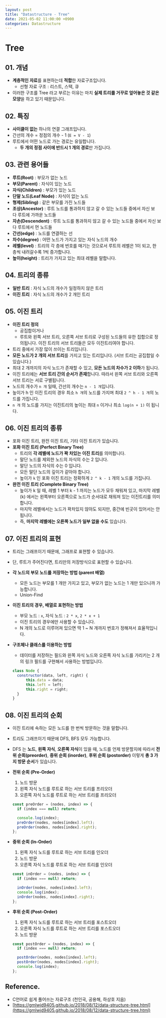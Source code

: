 ```yaml
---
layout: post
title: "Datastructure - Tree"
date: 2021-05-02 11:00:00 +0900
categories: Datastructure
---
```


# Tree

## 01. 개념

- **계층적인 자료**를 표현하는데 **적합**한 자료구조입니다.
  - 선형 자료 구조 : 리스트, 스택, 큐
- 이러한 구조를 Tree 라고 부르는 이유는 마치 **실제 트리를 거꾸로 엎어놓은 것 같은 모양**을 하고 있기 때문입니다.

## 02. 특징

- **사이클이 없는** 하나의 연결 그래프입니다.
- 간선의 개수 = 정점의 개수 - 1 (`E = V - 1`)
- 루트에서 어떤 노드로 가는 경로는 유일합니다.
  - **두 개의 정점 사이에 반드시 1 개의 경로**만 가집니다.

## 03. 관련 용어들

- **루트(Root)** : 부모가 없는 노드
- **부모(Parent)** : 자식이 있는 노드
- **자식(Children)** : 부모가 있는 노드
- **단말 노드(Leaf Node)** : 자식이 없는 노드
- **형제(Sibling)** : 같은 부모를 가진 노드들
- **조상(Ancestor)** : 루트 노드를 통과하지 않고 갈 수 있는 노드들 중에서 자신 보다 루트에 가까운 노드들
- **자손(Descendent)** : 루트 노드를 통과하지 않고 갈 수 있는 노드들 중에서 자신 보다 루트에서 먼 노드들
- **간선(edge)** : 노드를 연결하는 선
- **차수(degree)** : 어떤 노드가 가지고 있는 자식 노드의 개수
- **레벨(level)** : 트리의 각 층에 번호를 매기는 것으로서 루트의 레벨은 1이 되고, 한 층씩 내려갈수록 1씩 증가합니다.
- **높이(height)** : 트리가 가지고 있는 최대 레벨을 말합니다.

## 04. 트리의 종류

- **일반 트리** : 자식 노드의 개수가 일정하지 않은 트리
- **이진 트리** : 자식 노드의 개수가 2 개인 트리

## 05. 이진 트리

- **이진 트리 정의**
  - 공집합이거나
  - 루트와 왼쪽 서브 트리, 오른쪽 서브 트리로 구성된 노드들의 유한 집합으로 정의됩니다. 이진 트리의 서브 트리들은 모두 이진트리여야 합니다.
- 트리 중에서 가장 많이 쓰이는 트리입니다.
- **모든 노드가 2 개의 서브 트리**를 가지고 있는 트리입니다. (서브 트리는 공집합일 수 있습니다.)
- 최대 2 개까지의 자식 노드가 존재할 수 있고, **모든 노드의 차수가 2 이하**가 됩니다.
- 이진 트리에는 **서브 트리 간의 순서가 존재**합니다. 따라서 왼쪽 서브 트리와 오른쪽 서브 트리는 서로 구별됩니다.
- 노드의 개수가 `n 개` 일때, 간선의 개수는 `n - 1 개`입니다.
- 높이가 h 인 이진 트리의 경우 최소 `h 개`의 노드를 가지며 최대 `2 ^ h - 1 개`의 노드를 가집니다.
- `n 개` 의 노드를 가지는 이진트리의 높이는 최대 `n` 이거나 최소 `log(n + 1)` 이 됩니다.

## 06. 이진 트리의 종류

- 포화 이진 트리, 완전 이진 트리, 기타 이진 트리가 있습니다.
- **포화 이진 트리 (Perfect Binary Tree)**
  - 트리의 **각 레벨에 노드가 꽉 차있는 이진 트리**를 의미합니다.
  - 말단 노드를 제외한 노드의 자식의 수는 2 입니다.
  - 말단 노드의 자식의 수는 0 입니다.
  - 모든 말단 노드의 깊이가 같아야 합니다.
  - 높이가 `k` 인 포화 이진 트리는 정확하게 `2 ^ k - 1` 개의 노드를 가집니다.
- **완전 이진 트리 (Complete Binary Tree)**
  - 높이가 k 일 때, 레벨 1 부터 k - 1 까지는 노드가 모두 채워져 있고, 마지막 레벨 (k) 에서는 왼쪽부터 오른쪽으로 노드가 순서대로 채워져 있는 이진트리를 의미합니다.
  - 마지막 레벨에서는 노드가 꽉차있지 않아도 되지만, 중간에 빈곳이 있어서는 안됩니다.
  - 즉, **마지막 레벨에는 오른쪽 노드가 일부 없을 수도** 있습니다.

## 07. 이진 트리의 표현

- 트리는 그래프이기 때문에, 그래프로 표현할 수 있습니다.
- 단, 루트가 주어진다면, 트리만의 저장방식으로 표현할 수 있습니다.
- **각 노드의 부모 노드를 저장하는 방법 (parent 배열)**
  - 모든 노드는 부모를 1 개만 가지고 있고, 부모가 없는 노드는 1 개만 있으니까 가능합니다.
  - Union-Find
- **이진 트리의 경우, 배열로 표현하는 방법**
  - 부모 노드 : `x`, 자식 노드 : `2 * x`, `2 * x + 1`
  - 이진 트리의 경우에만 사용할 수 있습니다.
  - N 개의 노드로 이루어져 있으면 딱 1 ~ N 개까지 번호가 정해져서 효율적입니다.
- **구조체나 클래스를 이용하는 방법**

  - 데이터를 저장하는 필드와 왼쪽 자식 노드와 오른쪽 자식 노드를 가리키는 2 개의 링크 필드를 구현해서 사용하는 방법입니다.

  ```jsx
  class Node {
  	constructor(data, left, right) {
  		this.data = data;
  		this.left = left;
  		this.right = right;
  	}
  }
  ```

## 08. 이진 트리의 순회

- 이진 트리에 속하는 모든 노드를 한 번씩 방문하는 것을 말합니다.
- 트리도 그래프이기 때문에 DFS, BFS 모두 가능합니다.
- DFS 는 **노드**, **왼쪽 자식**, **오른쪽 자식**이 있을 때, 노드를 언제 방문할지에 따라서 **전위 순회(preorder)**, **중위 순회 (inorder)**, **후위 순회 (postorder)** 이렇게 **총 3 가지 방문 순서**가 있습니다.
- **전위 순회 (Pre-Order)**

  1. 노드 방문
  2. 왼쪽 자식 노드를 루트로 하는 서브 트리를 프리오더
  3. 오른쪽 자식 노드를 루트로 하는 서브 트리를 프리오더

  ```jsx
  const preOrder = (nodes, index) => {
  	if (index === null) return;

  	console.log(index);
  	preOrder(nodes, nodes[index].left);
  	preOrder(nodes, nodes[index].right);
  };
  ```

- **중위 순회 (In-Order)**

  1. 왼쪽 자식 노드를 루트로 하는 서브 트리를 인오더
  2. 노드 방문
  3. 오른쪽 자식 노드를 루트로 하는 서브 트리를 인오더

  ```jsx
  const inOrder = (nodes, index) => {
  	if (index === null) return;

  	inOrder(nodes, nodes[index].left);
  	console.log(index);
  	inOrder(nodes, nodes[index].right);
  };
  ```

- **후위 순회 (Post-Order)**

  1. 왼쪽 자식 노드를 루트로 하는 서브 트리를 포스트오더
  2. 오른쪽 자식 노드를 루트로 하는 서브 트리를 포스트오더
  3. 노드 방문

  ```jsx
  const postOrder = (nodes, index) => {
  	if (index === null) return;

  	postOrder(nodes, nodes[index].left);
  	postOrder(nodes, nodes[index].right);
  	console.log(index);
  };
  ```

## Reference.

- C언어로 쉽게 풀어쓰는 자료구조 (천인국, 공용해, 하상호 지음)
- [https://gmlwjd9405.github.io/2018/08/12/data-structure-tree.html](https://gmlwjd9405.github.io/2018/08/12/data-structure-tree.html)
